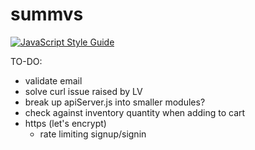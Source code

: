 # summvs

[![JavaScript Style Guide](https://cdn.rawgit.com/feross/standard/master/badge.svg)](https://github.com/feross/standard)

TO-DO:
- validate email
- solve curl issue raised by LV
- break up apiServer.js into smaller modules?
- check against inventory quantity when adding to cart
- https (let's encrypt)
  - rate limiting signup/signin
